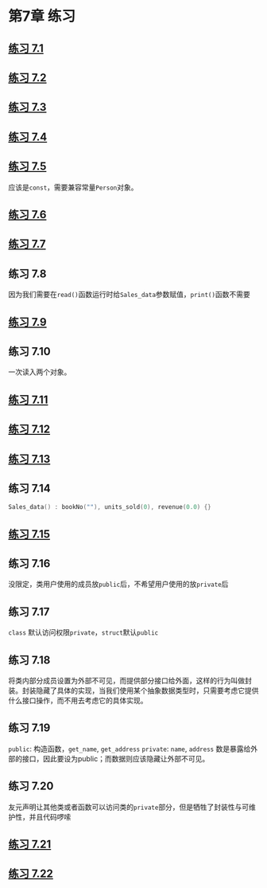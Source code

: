 # 第7章 练习

## [练习 7.1](ch07/ex7_1.cpp)

## [练习 7.2](ch07/ex7_2.h)

## [练习 7.3](ch07/ex7_3.cpp)

## [练习 7.4](ch07/ex7_4.h)

## [练习 7.5](ch07/ex7_5.h)

应该是`const`，需要兼容常量`Person`对象。

## [练习 7.6](ch07/ex7_6.h)

## [练习 7.7](ch07/ex7_7.cpp)

## 练习 7.8

因为我们需要在`read()`函数运行时给`Sales_data`参数赋值，`print()`函数不需要

## [练习 7.9](ch07/ex7_9.h)

## 练习 7.10

一次读入两个对象。

## [练习 7.11](ch07/ex7_11.cpp)

## [练习 7.12](ch07/ex7_12.h)

## [练习 7.13](ch07/ex7_13.cpp)

## 练习 7.14

```cpp
Sales_data() : bookNo(""), units_sold(0), revenue(0.0) {}
```

## [练习 7.15](ch07/ex7_15.h)

## 练习 7.16

没限定，类用户使用的成员放`public`后，不希望用户使用的放`private`后

## 练习 7.17

`class` 默认访问权限`private`，`struct`默认`public`

## 练习 7.18

将类内部分成员设置为外部不可见，而提供部分接口给外面，这样的行为叫做封装。封装隐藏了具体的实现，当我们使用某个抽象数据类型时，只需要考虑它提供什么接口操作，而不用去考虑它的具体实现。

## 练习 7.19

`public`: 构造函数，`get_name`, `get_address`
`private`: `name`, `address`
数是暴露给外部的接口，因此要设为public；而数据则应该隐藏让外部不可见。

## 练习 7.20

友元声明让其他类或者函数可以访问类的`private`部分，但是牺牲了封装性与可维护性，并且代码啰嗦

## [练习 7.21](ch07/ex7_21.h)

## [练习 7.22](ch07/ex7_22.h)